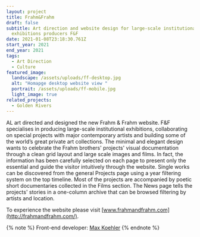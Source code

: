 ```yaml
---
layout: project
title: Frahm&Frahm
draft: false
subtitle: Art direction and website design for large-scale institutional
  exhibitions producers F&F
date: 2021-01-08T23:18:30.761Z
start_year: 2021
end_year: 2021
tags:
  - Art Direction
  - Culture
featured_image:
  landscape: /assets/uploads/ff-desktop.jpg
  alt: "Homapge desktop website view "
  portrait: /assets/uploads/ff-mobile.jpg
  light_image: true
related_projects:
  - Golden Rivers
---
```

AL art directed and designed the new Frahm & Frahm website. F&F specialises in producing large-scale institutional exhibitions, collaborating on special projects with major contemporary artists and building some of the world’s great private art collections. The minimal and elegant design wants to celebrate the Frahm brothers' projects' visual documentation through a clean grid layout and large scale images and films. In fact, the information has been carefully selected on each page to present only the essential and guide the visitor intuitively through the website. Single works can be discovered from the general Projects page using a year filtering system on the top timeline. Most of the projects are accompanied by poetic short documentaries collected in the Films section. The News page tells the projects' stories in a one-column archive that can be browsed filtering by artists and location.

To experience the website please visit [www.frahmandfrahm.com](http://frahmandfrahm.com/).

{% note %}
Front-end developer: [Max Koehler](maxkoehler)
{% endnote %}